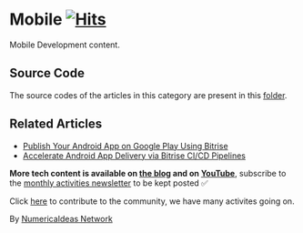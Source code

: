 # Mobile&nbsp;[![Hits](https://hits.seeyoufarm.com/api/count/incr/badge.svg?url=https%3A%2F%2Fgithub.com%2Fnumerica-ideas%2Fcommunity%2Ftree%2Fmaster%2Fmobile&count_bg=%2379C83D&title_bg=%23555555&icon=&icon_color=%23E7E7E7&title=hits&edge_flat=false)](https://numericaideas.com/blog/category/tech/mobile/)

Mobile Development content.

## Source Code
The source codes of the articles in this category are present in this [folder](./).

## Related Articles
<!-- TAG-POSTS-LIST:START -->
- [Publish Your Android App on Google Play Using Bitrise](https://numericaideas.com/blog/publish-android-app-on-google-play-using-bitrise/)
- [Accelerate Android App Delivery via Bitrise CI/CD Pipelines](https://numericaideas.com/blog/accelerate-android-app-delivery-via-bitrise-ci-cd-pipelines/)
<!-- TAG-POSTS-LIST:END -->

**More tech content is available on [the blog](https://numericaideas.com/blog/) and on [YouTube](https://www.youtube.com/@numericaideas/channels?sub_confirmation=1)**, subscribe to the [monthly activities newsletter](https://numericaideas.com/news/) to be kept posted ✅

Click [here](https://numericaideas.com/#activities) to contribute to the community, we have many activites going on.

By [NumericaIdeas Network](https://numericaideas.com)
